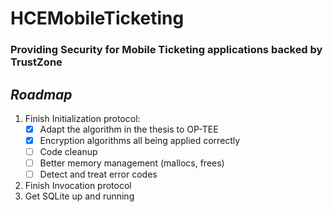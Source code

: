 # HCEMobileTicketing
### Providing Security for Mobile Ticketing applications backed by TrustZone

## *Roadmap*

1. Finish Initialization protocol:
   - [x] Adapt the algorithm in the thesis to OP-TEE
   - [x] Encryption algorithms all being applied correctly
   - [ ] Code cleanup
   - [ ] Better memory management (mallocs, frees)
   - [ ] Detect and treat error codes
2. Finish Invocation protocol
3. Get SQLite up and running
